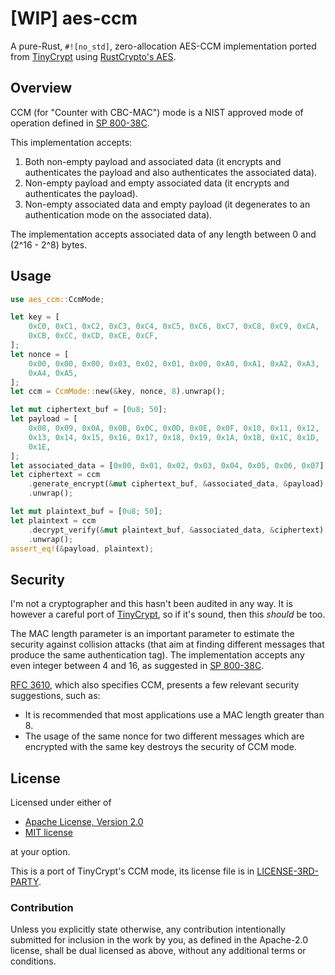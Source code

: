 # [WIP] aes-ccm
<!-- cargo-sync-readme start -->

A pure-Rust, `#![no_std]`, zero-allocation AES-CCM implementation ported
from [TinyCrypt] using [RustCrypto's AES].

## Overview
CCM (for "Counter with CBC-MAC") mode is a NIST approved mode of operation
defined in [SP 800-38C].

This implementation accepts:
1. Both non-empty payload and associated data (it encrypts and
   authenticates the payload and also authenticates the associated data).
2. Non-empty payload and empty associated data (it encrypts and
   authenticates the payload).
3. Non-empty associated data and empty payload (it degenerates to an
   authentication mode on the associated data).

The implementation accepts associated data of any length between 0 and
(2^16 - 2^8) bytes.

## Usage
```rust
use aes_ccm::CcmMode;

let key = [
    0xC0, 0xC1, 0xC2, 0xC3, 0xC4, 0xC5, 0xC6, 0xC7, 0xC8, 0xC9, 0xCA,
    0xCB, 0xCC, 0xCD, 0xCE, 0xCF,
];
let nonce = [
    0x00, 0x00, 0x00, 0x03, 0x02, 0x01, 0x00, 0xA0, 0xA1, 0xA2, 0xA3,
    0xA4, 0xA5,
];
let ccm = CcmMode::new(&key, nonce, 8).unwrap();

let mut ciphertext_buf = [0u8; 50];
let payload = [
    0x08, 0x09, 0x0A, 0x0B, 0x0C, 0x0D, 0x0E, 0x0F, 0x10, 0x11, 0x12,
    0x13, 0x14, 0x15, 0x16, 0x17, 0x18, 0x19, 0x1A, 0x1B, 0x1C, 0x1D,
    0x1E,
];
let associated_data = [0x00, 0x01, 0x02, 0x03, 0x04, 0x05, 0x06, 0x07];
let ciphertext = ccm
    .generate_encrypt(&mut ciphertext_buf, &associated_data, &payload)
    .unwrap();

let mut plaintext_buf = [0u8; 50];
let plaintext = ccm
    .decrypt_verify(&mut plaintext_buf, &associated_data, &ciphertext)
    .unwrap();
assert_eq!(&payload, plaintext);
```

## Security
I'm not a cryptographer and this hasn't been audited in any way.
It is however a careful port of [TinyCrypt], so if it's sound, then this
*should* be too.

The MAC length parameter is an important parameter to estimate the security
against collision attacks (that aim at finding different messages that
produce the same authentication tag).
The implementation accepts any even integer between 4 and 16, as suggested
in [SP 800-38C].

[RFC 3610], which also specifies CCM, presents a few relevant security
suggestions, such as:
* It is recommended that most applications use a MAC length greater than 8.
* The usage of the same nonce for two different messages which are
  encrypted with the same key destroys the security of CCM mode.

[TinyCrypt]: https://github.com/intel/tinycrypt
[RustCrypto's AES]: https://github.com/RustCrypto/block-ciphers
[SP 800-38C]: https://csrc.nist.gov/publications/detail/sp/800-38c/final
[RFC 3610]: https://tools.ietf.org/html/rfc3610

<!-- cargo-sync-readme end -->

## License
Licensed under either of

 * [Apache License, Version 2.0](LICENSE-APACHE)
 * [MIT license](LICENSE-MIT)

at your option.

This is a port of TinyCrypt's CCM mode, its license file is in
[LICENSE-3RD-PARTY](LICENSE-3RD-PARTY).

### Contribution

Unless you explicitly state otherwise, any contribution intentionally submitted
for inclusion in the work by you, as defined in the Apache-2.0 license, shall
be dual licensed as above, without any additional terms or conditions.
